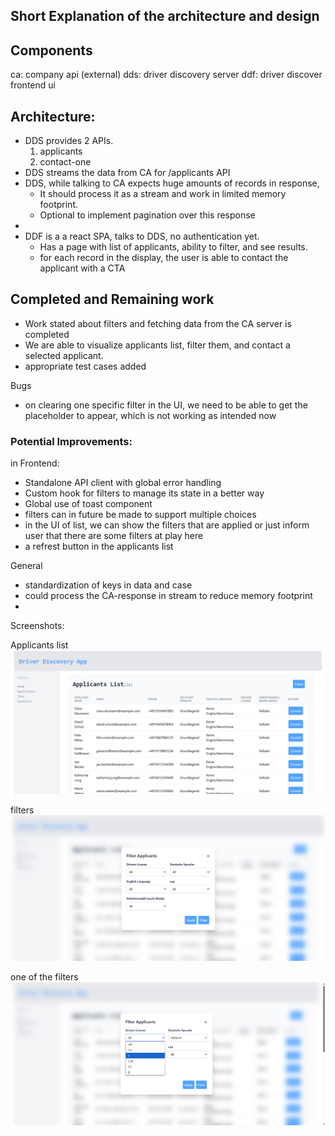 ## Short Explanation of the architecture and design

## Components
ca: company api (external)
dds: driver discovery server
ddf: driver discover frontend ui

## Architecture:

- DDS provides 2 APIs.
    1. applicants
    2. contact-one
- DDS streams the data from CA for /applicants API
- DDS, while talking to CA expects huge amounts of records in response, 
    - It should process it as a stream and work in limited memory footprint.
    - Optional to implement pagination over this response
- 
- DDF is a a react SPA, talks to DDS, no authentication yet.
    - Has a page with list of applicants, ability to filter, and see results.
    - for each record in the display, the user is able to contact the applicant with a CTA

## Completed and Remaining work

- Work stated about filters and fetching data from the CA server is completed
- We are able to visualize applicants list, filter them, and contact a selected applicant.
- appropriate test cases added

 Bugs
- on clearing one specific filter in the UI, we need to be able to get the placeholder to appear, which is not working as intended now

### Potential Improvements:

in Frontend:

- Standalone API client with global error handling
- Custom hook for filters to manage its state in a better way
- Global use of toast component
- filters can in future be made to support multiple choices
- in the UI of list, we can show the filters that are applied or just inform user that there are some filters at play here
- a refrest button in the applicants list


General
- standardization of keys in data and case
- could process the CA-response in stream to reduce memory footprint
-


Screenshots:

Applicants list
![applicants list](./work/ss1.PNG) 

filters
![applicants filters](./work/ss2.PNG)

one of the filters
![filters one dropdown](./work/ss3.PNG) 